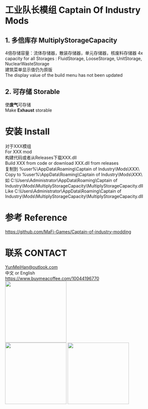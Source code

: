 # 工业队长模组 Captain Of Industry Mods
 
## 1. 多倍库存 MultiplyStorageCapacity
4倍存储容量：流体存储器，散装存储器，单元存储器，核废料存储器
4x capacity for all Storages : FluidStorage, LooseStorage, UnitStorage, NuclearWasteStorage  
建筑菜单显示值仍为原版  
The display value of the build menu has not been updated  
## 2. 可存储 Storable
使**废气**可存储  
Make **Exhaust** storable

# 安装 Install
对于XXX模组  
For XXX mod  
构建代码或者从Releases下载XXX.dll  
Build XXX from code or download XXX.dll from releases  
复制到 %user%\AppData\Roaming\Captain of Industry\Mods\XXX\  
Copy to %user%\AppData\Roaming\Captain of Industry\Mods\XXX\  
如 C:\Users\Administrator\AppData\Roaming\Captain of Industry\Mods\MultiplyStorageCapacity\MultiplyStorageCapacity.dll  
Like C:\Users\Administrator\AppData\Roaming\Captain of Industry\Mods\MultiplyStorageCapacity\MultiplyStorageCapacity.dll  

# 参考 Reference
https://github.com/MaFi-Games/Captain-of-industry-modding

# 联系 CONTACT
YunMeiHan@outlook.com  
中文 or English  
https://www.buymeacoffee.com/10044196770  
<img src ="https://github.com/YunMeiHan/CaptainOfIndustryMods/assets/39333771/be2c5ee2-ca15-4b42-8ed4-46e3308330bf" width = "200">  
<img src = "https://github.com/YunMeiHan/CaptainOfIndustryMods/assets/39333771/63d90a39-2bdc-4b5a-9e74-6055a953cac9" width = 200>
<img src = "https://github.com/YunMeiHan/CaptainOfIndustryMods/assets/39333771/bf98ecd6-1887-44ce-ba48-98948729d22d" width = 200>
